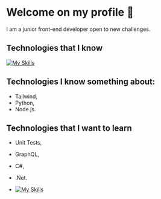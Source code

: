 # Welcome on my profile 👋

I am a junior front-end developer open to new challenges.

## Technologies that I know

[![My Skills](https://skillicons.dev/icons?i=html,css,sass,npm)](https://skillicons.dev)

## Technologies I know something about:

- Tailwind,
- Python,
- Node.js.

## Technologies that I want to learn

- Unit Tests,
- GraphQL,
- C#,
- .Net.

- [![My Skills](https://skillicons.dev/icons?i=js,html,css,wasm)](https://skillicons.dev)
